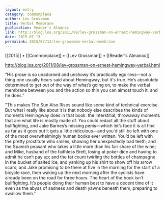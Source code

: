 ```yaml
---
layout: entry
category: commonplace
author: Lev Grossman
title: Verbal Membrane
publication: Reader's Almanac
link: http://blog.loa.org/2011/08/lev-grossman-on-ernest-hemingway-verbal.html
date: 2015-07-13
permalink: 2015/07/13/lev-grossman-verbal-membrane
---
```


[[2015]] • [[Commonplace]] • [[Lev Grossman]] • [[Reader's Almanac]] 

http://blog.loa.org/2011/08/lev-grossman-on-ernest-hemingway-verbal.html

"His prose is so unadorned and unshowy it’s practically ego-less—not a thing one usually hears said about Hemingway, but it's true. He’s absolutely determined to get out of the way of what’s going on, to make the verbal membrane between you and the action so thin you can almost touch it, and he does."
 
"This makes The Sun Also Rises sound like some kind of technical exercise. But what I really like about it is that nobody else describes the kinds of moments Hemingway does in that book: the interstitial, throwaway moments that are what life is mostly made of. You could redact all the stuff about bullfighting, and Jake Barnes’s missing penis—which let’s face it is all fine as far as it goes but it gets a little ridiculous—and you'd still be left with one of the most overwhelmingly human books ever written. You’d be left with the pretty prostitute who smiles, showing her unexpectedly bad teeth; and the Spanish peasant who takes a little more than his fair share of the wine; and Mike, husband of the faithless Brett, losing at poker dice and having to admit he can’t pay up; and the fat count twirling the bottles of champagne in the bucket of salted ice, and yanking up his shirt to show off his arrow scars; and Jake promising to be there at five in the morning for the start of a bicycle race, then waking up the next morning after the cyclists have already been on the road for three hours. The heart of the book isn’t bullfighting. It’s people doing their human best to have a decent time of it even as the abyss of sadness and death yawns beneath them, preparing to swallow them."
